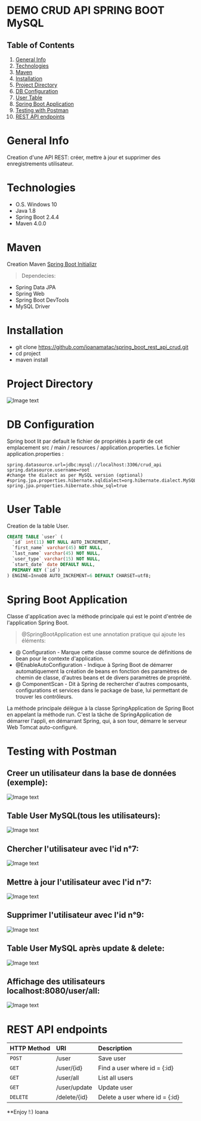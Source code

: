 # DEMO CRUD API SPRING BOOT MySQL

## Table of Contents
1. [General Info](#general-info)
2. [Technologies](#technologies)
3. [Maven](#maven)
4. [Installation](#installation)
5. [Project Directory](#project-directory)
6. [DB Configuration](#db-configuration)
7. [User Table](#user-table)
8. [Spring Boot Application](#spring-boot-application)
9. [Testing with Postman](#testing-with-postman)
10. [REST API endpoints](#rest-api-endpoints)

# General Info
Creation d'une API REST: créer, mettre à jour et supprimer des enregistrements utilisateur.

# Technologies
* O.S. Windows 10
* Java 1.8
* Spring Boot 2.4.4
* Maven 4.0.0

# Maven 
Creation Maven [Spring Boot Initializr](https://start.spring.io/)

>Dependecies:
* Spring Data JPA
* Spring Web
* Spring Boot DevTools
* MySQL Driver

# Installation
* git clone https://github.com/ioanamatac/spring_boot_rest_api_crud.git
* cd project
* maven install 

# Project Directory
![Image text](src/main/resources/images/2021-04-07_1551_project_directory.png)

# DB Configuration

Spring boot lit par default le fichier de propriétés à partir de cet emplacement src / main / resources / application.properties.
Le fichier application.properties :

```spring.datasource.driverClassName = com.mysql.jdbc.Driver
spring.datasource.url=jdbc:mysql://localhost:3306/crud_api
spring.datasource.username=root
#change the dialect as per MySQL version (optional)
#spring.jpa.properties.hibernate.sqldialect=org.hibernate.dialect.MySQL5InnoDBDialect
spring.jpa.properties.hibernate.show_sql=true

```
# User Table
Creation de la table User.

```sql
CREATE TABLE `user` (
  `id` int(11) NOT NULL AUTO_INCREMENT,
  `first_name` varchar(45) NOT NULL,
  `last_name` varchar(45) NOT NULL,
  `user_type` varchar(15) NOT NULL,
  `start_date` date DEFAULT NULL,
  PRIMARY KEY (`id`)
) ENGINE=InnoDB AUTO_INCREMENT=6 DEFAULT CHARSET=utf8;

```

# Spring Boot Application 

Classe d'application avec la méthode principale qui est le point d'entrée de l'application Spring Boot.
>@SpringBootApplication est une annotation pratique qui ajoute les éléments:
* @ Configuration - Marque cette classe comme source de définitions de bean pour le contexte d'application.
* @EnableAutoConfiguration - Indique à Spring Boot de démarrer automatiquement la création de beans en fonction des paramètres de chemin de classe, d'autres beans et de divers paramètres de propriété.
* @ ComponentScan - Dit à Spring de rechercher d'autres composants, configurations et services dans le package de base, lui permettant de trouver les contrôleurs.

La méthode principale délègue à la classe SpringApplication de Spring Boot en appelant la méthode run. C'est la tâche de SpringApplication de démarrer l'appli, en démarrant Spring, qui, à son tour, démarre le serveur Web Tomcat auto-configuré.

# Testing with Postman

## Creer un utilisateur dans la base de données (exemple):
![Image text](src/main/resources/images/2021-04-07_1029_addUser.png)

## Table User MySQL(tous les utilisateurs):
![Image text](src/main/resources/images/2021-04-07_1036_User_Table.png)

## Chercher l'utilisateur avec l'id n°7: 
![Image text](src/main/resources/images/2021-04-07_1033_getUserById.png)

## Mettre à jour l'utilisateur avec l'id n°7:
![Image text](src/main/resources/images/2021-04-07_1036_updateUser.png)

## Supprimer l'utilisateur avec l'id n°9:
![Image text](src/main/resources/images/2021-04-07_1039_deleteUser.png)

## Table User MySQL après update & delete:
![Image text](src/main/resources/images/2021-04-07_1138_Table_User.png)

## Affichage des utilisateurs localhost:8080/user/all:
![Image text](src/main/resources/images/2021-04-07_1042_allUsers.png)

  


# REST API endpoints

HTTP Method   | URI          | Description
------------- |:------------- |:-----------
`POST`       | /user        | Save user
`GET`        | /user/{id}    | Find a user where id = {:id}
`GET`        | /user/all     | List all users
`GET`        | /user/update  | Update user
`DELETE`    | /delete/{id}  | Delete a user where id = {:id}



**Enjoy !:)
Ioana
